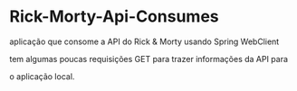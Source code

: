 # Rick-Morty-Api-Consumes

aplicação que consome a API do Rick & Morty usando Spring WebClient 

tem algumas poucas requisições GET para trazer informações da API para

o aplicação local. 
